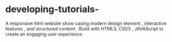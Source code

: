 # developing-tutorials-
A responsive html website show casing modern design element , interactive features , and structured content . Build with HTML5, CSS3 , JAVAScript to create an engaging user experience.
